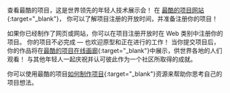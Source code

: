 查看最酷的项目，这是世界领先的年轻人技术展示会！ 在 [最酷的项目网站](https://coolestprojects.org/){:target="_blank"}， 你可以了解项目注册的开放时间，并准备注册你的项目！

如果你已经制作了网页或网站，你可以在项目注册开放时在 Web 类别中注册你的项目。 你的项目不必完成 &mdash; 也欢迎原型和正在进行的工作！ 当你提交项目后，你的作品将在[最酷的项目在线画廊](https://online.coolestprojects.org/events/cp-2022/gallery){:target="_blank"}中展示，供世界各地的人们观看！ 与其他年轻人一起庆祝并认可彼此作为一个社区所取得的成就。

你可以使用最酷的项目[如何制作项目](https://coolestprojects.org/2020/03/31/how-to-make-a-project-workbook-and-additional-resources/){:target="_blank"}资源来帮助你思考自己的项目想法。
